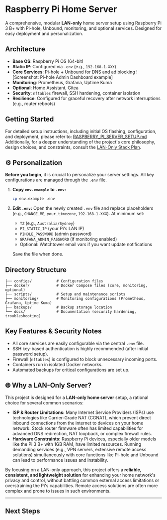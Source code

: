 # Raspberry Pi Home Server

A comprehensive, modular **LAN-only** home server setup using Raspberry Pi 3 B+ with Pi-hole, Unbound, monitoring, and optional services. Designed for easy deployment and personalization.

## Architecture

- **Base OS**: Raspberry Pi OS (64-bit)
- **Static IP**: Configured via `.env` (e.g., `192.168.1.XXX`)
- **Core Services**: Pi-hole + Unbound for DNS and ad blocking ![Screenshot: Pi-hole Admin Dashboard example]
- **Monitoring**: Prometheus, Grafana, Uptime Kuma
- **Optional**: Home Assistant, Gitea
- **Security**: `nftables` firewall, SSH hardening, container isolation
- **Resilience**: Configured for graceful recovery after network interruptions (e.g., router reboots)

## Getting Started

For detailed setup instructions, including initial OS flashing, configuration, and deployment, please refer to: [RASPBERRY_PI_SERVER_SETUP.md](RASPBERRY_PI_SERVER_SETUP.md)
Additionally, for a deeper understanding of the project's core philosophy, design choices, and constraints, consult the [LAN-Only Stack Plan](docs/LAN_ONLY_STACK_PLAN.md).

## ⚙️ Personalization

**Before you begin**, it is crucial to personalize your server settings. All key configurations are managed through the `.env` file.

1.  **Copy `env.example` to `.env`:**

    ```bash
    cp env.example .env
    ```

2.  **Edit `.env`:** Open the newly created `.env` file and replace placeholders (e.g., `CHANGE_ME`, `your_timezone`, `192.168.1.XXX`). At minimum set:

    - `TZ` (e.g., `Australia/Sydney`)
    - `PI_STATIC_IP` (your Pi's LAN IP)
    - `PIHOLE_PASSWORD` (admin password)
    - `GRAFANA_ADMIN_PASSWORD` (if monitoring enabled)
    - Optional: Watchtower email vars if you want update notifications

    Save the file when done.

## Directory Structure

```
├── configs/           # Configuration files
├── docker/            # Docker Compose files (core, monitoring, optional)
├── scripts/           # Setup and maintenance scripts
├── monitoring/        # Monitoring configurations (Prometheus, Grafana, Uptime Kuma)
├── backups/           # Backup storage location
└── docs/              # Documentation (security hardening, troubleshooting)
```

## Key Features & Security Notes

- All core services are easily configurable via the central `.env` file.
- SSH key-based authentication is highly recommended (after initial password setup).
- Firewall (`nftables`) is configured to block unnecessary incoming ports.
- Containers run in isolated Docker networks.
- Automated backups for critical configurations are set up.

## 🌐 Why a LAN-Only Server?

This project is designed for a **LAN-only home server** setup, a rational choice for several common scenarios:

- **ISP & Router Limitations:** Many Internet Service Providers (ISPs) use technologies like Carrier-Grade NAT (CGNAT), which prevent direct inbound connections from the internet to devices on your home network. Stock router firmware often has limited capabilities for advanced DNS redirection, NAT loopback, or complex firewall rules.
- **Hardware Constraints:** Raspberry Pi devices, especially older models like the Pi 3 B+ with 1GB RAM, have limited resources. Running demanding services (e.g., VPN servers, extensive remote access solutions) simultaneously with core functions like Pi-hole and Unbound can lead to performance issues and instability.

By focusing on a LAN-only approach, this project offers a **reliable, consistent, and lightweight solution** for enhancing your home network's privacy and control, without battling common external access limitations or overstraining the Pi's capabilities. Remote access solutions are often more complex and prone to issues in such environments.

---

## Next Steps
